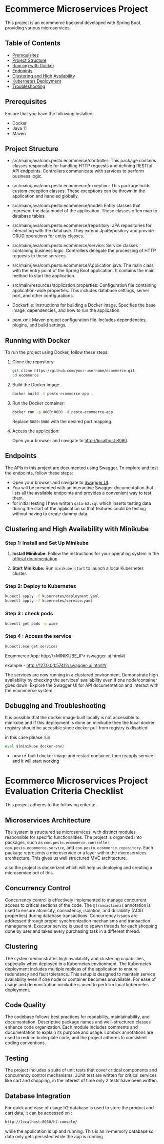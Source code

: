 # Ecommerce Microservices Project

This project is an ecommerce backend developed with Spring Boot, providing various microservices.

## Table of Contents

- [Prerequisites](#prerequisites)
- [Project Structure](#project-structure)
- [Running with Docker](#running-with-docker)
- [Endpoints](#endpoints)
- [Clustering and High Availability](#clustering-and-high-availability)
- [Kubernetes Deployment](#kubernetes-deployment)
- [Troubleshooting](#debugging-and-troubleshooting)

## Prerequisites

Ensure that you have the following installed:

- Docker
- Java 11
- Maven

## Project Structure

- src/main/java/com.pesto.ecommerce/controller: This package contains classes responsible for handling HTTP requests and defining RESTful API endpoints. Controllers communicate with services to perform business logic.

- src/main/java/com.pesto.ecommerce/exception: This package holds custom exception classes. These exceptions can be thrown in the application and handled globally.

- src/main/java/com.pesto.ecommerce/model: Entity classes that represent the data model of the application. These classes often map to database tables.

- src/main/java/com.pesto.ecommerce/repository: JPA repositories for interacting with the database. They extend JpaRepository and provide CRUD operations for entity classes.

- src/main/java/com.pesto.ecommerce/service: Service classes containing business logic. Controllers delegate the processing of HTTP requests to these services.

- src/main/java/com.pesto.ecommerce/Application.java: The main class with the entry point of the Spring Boot application. It contains the main method to start the application.

- src/main/resources/application.properties: Configuration file containing application-wide properties. This includes database settings, server port, and other configurations.

- Dockerfile: Instructions for building a Docker image. Specifies the base image, dependencies, and how to run the application.

- pom.xml: Maven project configuration file. Includes dependencies, plugins, and build settings.

## Running with Docker

To run the project using Docker, follow these steps:

1. Clone the repository:

    ```bash
    git clone https://github.com/your-username/ecommerce.git
    cd ecommerce
    ```

2. Build the Docker image:

    ```bash
    docker build -t pesto-ecommerce-app .
    ```

3. Run the Docker container:

    ```bash
    docker run -p 8080:8080 -d pesto-ecommerce-app
    ```

   Replace `8080:8080` with the desired port mapping.

4. Access the application:

   Open your browser and navigate to [http://localhost:8080](http://localhost:8080).

## Endpoints

The APIs in this project are documented using Swagger. To explore and test the endpoints, follow these steps:

- Open your browser and navigate to [Swagger UI](http://localhost:8080/swagger-ui.html).
- You will be presented with an interactive Swagger documentation that lists all the available endpoints and provides a convenient way to test them.
- for initial testing I have written ```data-h2.sql``` which inserts testing data during the start of the application so that features could be testing without having to create dummy data.

## Clustering and High Availability with Minikube

### Step 1: Install and Set Up Minikube

1. **Install Minikube:** Follow the instructions for your operating system in the [official documentation](https://minikube.sigs.k8s.io/docs/start/).

2. **Start Minikube:** Run `minikube start` to launch a local Kubernetes cluster.

### Step 2: Deploy to Kubernetes

```bash
kubectl apply -f kubernetes/deployment.yaml
kubectl apply -f kubernetes/service.yaml
```

### Step 3 : check pods

```bash
kubectl get pods -o wide
```
### Step 4 : Access the service 

```bash
kubectl.exe get services
```

Ecommerce App: http://<MINIKUBE_IP>:<PORT>/swagger-ui.html#/

example - http://127.0.0.1:57412/swagger-ui.html#/

The services are now running in a clustered environment. Demonstrate high availability by checking the services' availability even if one node/container goes down. Explore the Swagger UI for API documentation and interact with the ecommerce system.


## Debugging and Troubleshooting

It is possible that the docker image built locally is not accessible to minikube and if this deployment is done on minikube then the local docker registry should be accesible since docker pull from registry is disabled

in this case please run 

```bash
eval $(minikube docker-env)
```

- now re-build docker image and restart container, then reapply service and it will start working

# Ecommerce Microservices Project Evaluation Criteria Checklist

This project adheres to the following criteria:

## Microservices Architecture

The system is structured as microservices, with distinct modules responsible for specific functionalities. The project is organized into packages, such as `com.pesto.ecommerce.controller`, `com.pesto.ecommerce.service`, and `com.pesto.ecommerce.repository`. Each package represents a microservice or a layer within the microservices architecture. This gives us well structured MVC architecture.

also the project is dockerized which will help us deploying and creating a microservice out of this.

## Concurrency Control

Concurrency control is effectively implemented to manage concurrent access to critical sections of the code. The `@Transactional` annotation is used to ensure atomicity, consistency, isolation, and durability (ACID properties) during database transactions. Concurrency issues are addressed through proper synchronization mechanisms and transaction management. Executor service is used to spawn threads for each shopping done by user and takes every purchasing task in a different thread.

## Clustering

The system demonstrates high availability and clustering capabilities, especially when deployed in a Kubernetes environment. The Kubernetes deployment includes multiple replicas of the application to ensure redundancy and fault tolerance. This setup is designed to maintain service availability even if one node or container becomes unavailable. For ease of usage and demonstration minikube is used to perform local kubernetes deployment.

## Code Quality

The codebase follows best practices for readability, maintainability, and documentation. Descriptive package names and well-structured classes enhance code organization. Each module includes comments and documentation to explain its purpose and usage. Lombok annotations are used to reduce boilerplate code, and the project adheres to consistent coding conventions.

## Testing

The project includes a suite of unit tests that cover critical components and concurrency control mechanisms. JUnit test are written for critical services like cart and shopping, in the interest of time only 2 tests have been written.

## Database Integration

For quick and ease of usage h2 database is used to store the product and cart data, it can be accessed on :

```bash
http://localhost:8080/h2-console/
```

while the application is up and running. This is an in-memory database so data only gets persisted while the app is running